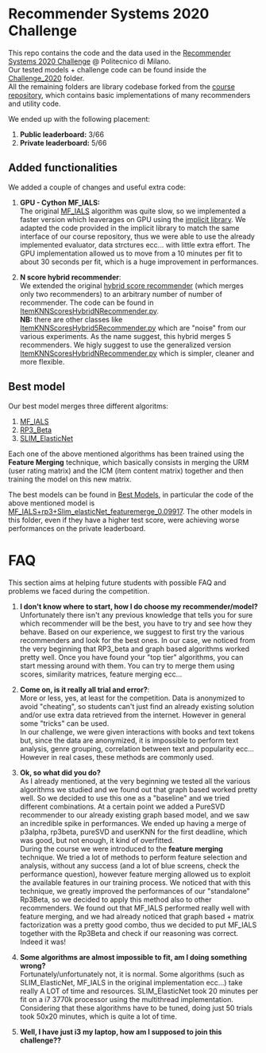 # Recommender Systems 2020 Challenge

This repo contains the code and the data used in the [Recommender Systems 2020 Challenge](https://www.kaggle.com/c/recommender-system-2020-challenge-polimi/leaderboard) @ Politecnico di Milano. <br> Our tested models + challenge code can be found inside the [Challenge_2020](/Challenge_2020) folder. <br> All the remaining folders are library codebase forked from the [course repository](https://github.com/MaurizioFD/RecSys_Course_AT_PoliMi), which contains basic implementations of many recommenders and utility code.

We ended up with the following placement:

1. **Public leaderboard:** 3/66
2. **Private leaderboard:** 5/66

## Added functionalities

We added a couple of changes and useful extra code:

1) **GPU - Cython MF_IALS:** <br> The original [MF_IALS](/MatrixFactorization/algorithm/IALSRecommender.py) algorithm was quite slow, so we implemented a faster version which leaverages on GPU using the [implicit library](https://github.com/benfred/implicit). We adapted the code provided in the implicit library to match the same interface of our course repository, thus we were able to use the already implemented evaluator, data strctures ecc... with little extra effort. The GPU implementation allowed us to move from a 10 minutes per fit to about 30 seconds per fit, which is a huge improvement in performances.

2) **N score hybrid recommender**: <br> We extended the original [hybrid score recommender](/KNN/ItemKNNScoresHybridRecommender.py) (which merges only two recommenders) to an arbitrary number of number of recommender. The code can be found in [ItemKNNScoresHybridNRecommender.py](/KNN/ItemKNNScoresHybridNRecommender.py). <br> **NB:** there are other classes like [ItemKNNScoresHybrid5Recommender.py](/KNN/ItemKNNScoresHybrid5Recommender.py) which are "noise" from our various experiments. As the name suggest, this hybrid merges 5 recommenders. We higly suggest to use the generalized version [ItemKNNScoresHybridNRecommender.py](/KNN/ItemKNNScoresHybridNRecommender.py) which is simpler, cleaner and more flexible.

## Best model

Our best model merges three different algoritms:
1) [MF_IALS](/MatrixFactorization/algorithm/IALSRecommender.py) 
2) [RP3_Beta](/GraphBased/RP3betaRecommender.py) 
3) [SLIM_ElasticNet](/SLIM_ElasticNet/SLIMElasticNetRecommender.py) 

Each one of the above mentioned algorithms has been trained using the **Feature Merging** technique, which basically consists in merging the URM (user rating matrix) and the ICM (item content matrix) together and then training the model on this new matrix.

The best models can be found in [Best Models](/Challenge_2020/Best_models), in particular the code of the above mentioned model is [MF_IALS+rp3+Slim_elasticNet_featuremerge_0.09917](/Challenge_2020/Best_models/MF_IALS+rp3+Slim_elasticNet_featuremerge_0.09917_test.ipynb). The other models in this folder, even if they have a higher test score, were achieving worse performances on the private leaderboard. 

# FAQ
This section aims at helping future students with possible FAQ and problems we faced during the competition.

1. **I don't know where to start, how I do choose my recommender/model?** <br> Unfortunately there isn't any previous knowledge that tells you for sure which recommender will be the best, you have to try and see how they behave. Based on our experience, we suggest to first try the various recommenders and look for the best ones. In our case, we noticed from the very beginning that RP3_beta and graph based algorithms worked pretty well. Once you have found your "top tier" algorithms, you can start messing around with them. You can try to merge them using scores, similarity matrices, feature merging ecc... 

2. **Come on, is it really all trial and error?**: <br> More or less, yes, at least for the competition. Data is anonymized to avoid "cheating", so students can't just find an already existing solution and/or use extra data retrieved from the internet. However in general some "tricks" can be used. <br>In our challenge, we were given interactions with books and text tokens but, since the data are anonymized, it is impossible to perform text analysis, genre grouping, correlation between text and popularity ecc... However in real cases, these methods are commonly used. 

3. **Ok, so what did you do?** <br> As I already mentioned, at the very beginning we tested all the various algorithms we studied and we found out that graph based worked pretty well. So we decided to use this one as a "baseline" and we tried different combinations. At a certain point we added a PureSVD recommender to our already existing graph based model, and we saw an incredible spike in performances. We ended up having a merge of p3alpha, rp3beta, pureSVD and userKNN for the first deadline, which was good, but not enough, it kind of overfitted. <br> During the course we were introduced to the **feature merging** technique. We tried a lot of methods to perform feature selection and analysis, without any success (and a lot of blue screens, check the performance question), however feature merging allowed us to exploit the available features in our training process. We noticed that with this technique, we greatly improved the performances of our "standalone" Rp3Beta, so we decided to apply this method also to other recommenders. We found out that MF_IALS performed really well with feature merging, and we had already noticed that graph based + matrix factorization was a pretty good combo, thus we decided to put MF_IALS together with the Rp3Beta and check if our reasoning was correct. Indeed it was! 

4. **Some algorithms are almost impossible to fit, am I doing something wrong?** <br> Fortunately/unfortunately not, it is normal. Some algorithms (such as SLIM_ElasticNet, MF_IALS in the original implementation ecc...) take really A LOT of time and resources. SLIM_ElasticNet took 20 minutes per fit on a i7 3770k processor using the multithread implementation. Considering that these algorithms have to be tuned, doing just 50 trials took 50x20 minutes, which is quite a lot of time. 

5. **Well, I have just i3 my laptop, how am I supposed to join this challenge??** <br> 
